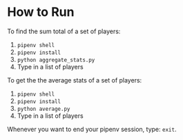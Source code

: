 # How to Run

To find the sum total of a set of players:
1. `pipenv shell`
2. `pipenv install`
3. `python aggregate_stats.py`
4. Type in a list of players

To get the the average stats of a set of players:
1. `pipenv shell`
2. `pipenv install`
3. `python average.py` 
4. Type in a list of players

Whenever you want to end your pipenv session, type: `exit`.
